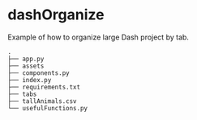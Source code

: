 # dashOrganize
Example of how to organize large Dash project by tab.

```
.
├── app.py                   
├── assets                   
├── components.py
├── index.py
├── requirements.txt
├── tabs
├── tallAnimals.csv
└── usefulFunctions.py
```
